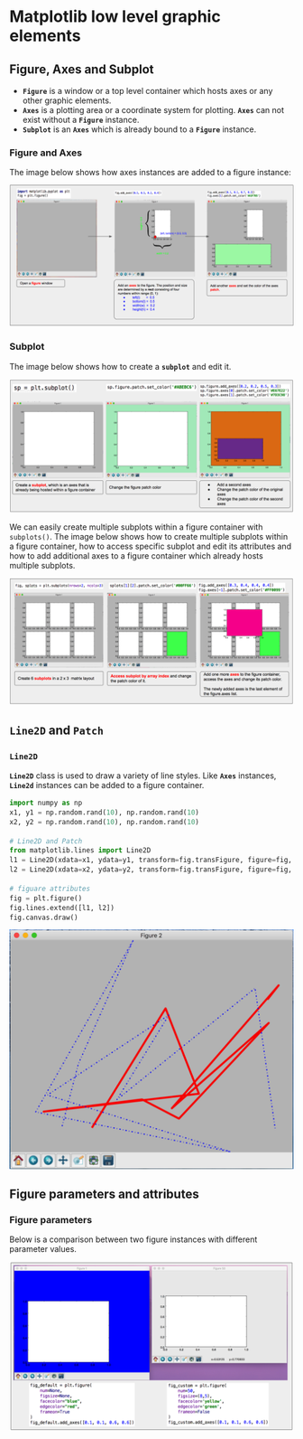 # Matplotlib low level graphic elements

## Figure, Axes and Subplot

* **`Figure`** is a window or a top level container which hosts axes or any other graphic elements.
* **`Axes`** is a plotting area or a coordinate system for plotting. **`Axes`** can not exist without a **`Figure`** instance.
* **`Subplot`** is an **`Axes`** which is already bound to a **`Figure`** instance.

### Figure and Axes

The image below shows how axes instances are added to a figure instance:

![figure and axes](images/figure-and-axes.png)

### Subplot

The image below shows how to create a **`subplot`** and edit it.

![subplot](images/subplot.png)

We can easily create multiple subplots within a figure container with `subplots()`. The image below
shows how to create multiple subplots within a figure container, how to access specific subplot and edit
its attributes and how to add additional axes to a figure container which already hosts multiple subplots.

![subplots](images/subplots.png)


## `Line2D` and `Patch`

### `Line2D`

**`Line2D`** class is used to draw a variety of line styles. Like **`Axes`** instances, **`Line2d`** instances
can be added to a figure container.

```python
import numpy as np
x1, y1 = np.random.rand(10), np.random.rand(10)
x2, y2 = np.random.rand(10), np.random.rand(10)

# Line2D and Patch
from matplotlib.lines import Line2D
l1 = Line2D(xdata=x1, ydata=y1, transform=fig.transFigure, figure=fig, color='red', linewidth=4.0)
l2 = Line2D(xdata=x2, ydata=y2, transform=fig.transFigure, figure=fig, linestyle='-.', color='blue', linewidth=2.0)

# figuare attributes
fig = plt.figure()
fig.lines.extend([l1, l2])
fig.canvas.draw()
```

![line2d-on-figure](images/line2d-on-figure.png)

## Figure parameters and attributes

### Figure parameters

Below is a comparison between two figure instances with different parameter values.

![figure-parameters](images/figure-parameters.png)


